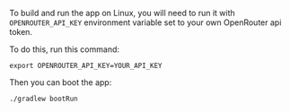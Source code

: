 To build and run the app on Linux, you will need to run it with `OPENROUTER_API_KEY` environment variable set to your own OpenRouter api token.

To do this, run this command:
```
export OPENROUTER_API_KEY=YOUR_API_KEY
```

Then you can boot the app:
```
./gradlew bootRun
```
